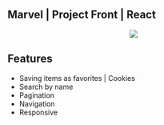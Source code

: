 ## Marvel | Project Front | React

<div align="center">
<img src="./assets/img/img1.png">
</div>

## Features

- Saving items as favorites | Cookies
- Search by name
- Pagination
- Navigation
- Responsive
